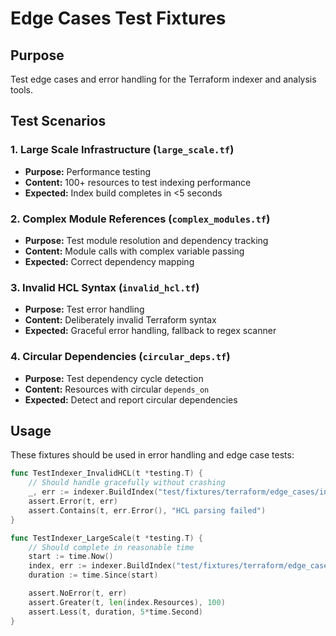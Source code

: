 # Edge Cases Test Fixtures

## Purpose
Test edge cases and error handling for the Terraform indexer and analysis tools.

## Test Scenarios

### 1. Large Scale Infrastructure (`large_scale.tf`)
- **Purpose:** Performance testing
- **Content:** 100+ resources to test indexing performance
- **Expected:** Index build completes in <5 seconds

### 2. Complex Module References (`complex_modules.tf`)
- **Purpose:** Test module resolution and dependency tracking
- **Content:** Module calls with complex variable passing
- **Expected:** Correct dependency mapping

### 3. Invalid HCL Syntax (`invalid_hcl.tf`)
- **Purpose:** Test error handling
- **Content:** Deliberately invalid Terraform syntax
- **Expected:** Graceful error handling, fallback to regex scanner

### 4. Circular Dependencies (`circular_deps.tf`)
- **Purpose:** Test dependency cycle detection
- **Content:** Resources with circular `depends_on`
- **Expected:** Detect and report circular dependencies

## Usage

These fixtures should be used in error handling and edge case tests:

```go
func TestIndexer_InvalidHCL(t *testing.T) {
    // Should handle gracefully without crashing
    _, err := indexer.BuildIndex("test/fixtures/terraform/edge_cases/invalid_hcl.tf")
    assert.Error(t, err)
    assert.Contains(t, err.Error(), "HCL parsing failed")
}

func TestIndexer_LargeScale(t *testing.T) {
    // Should complete in reasonable time
    start := time.Now()
    index, err := indexer.BuildIndex("test/fixtures/terraform/edge_cases/large_scale.tf")
    duration := time.Since(start)

    assert.NoError(t, err)
    assert.Greater(t, len(index.Resources), 100)
    assert.Less(t, duration, 5*time.Second)
}
```

